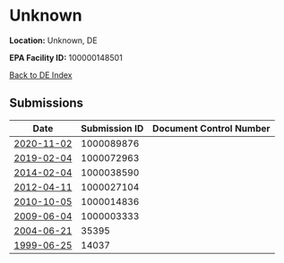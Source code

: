 # Unknown

**Location:** Unknown, DE

**EPA Facility ID:** 100000148501

[Back to DE Index](../../index.md)

## Submissions

| Date | Submission ID | Document Control Number |
|------|--------------|-------------------------|
| [2020-11-02](submissions/1000089876.md) | 1000089876 |  |
| [2019-02-04](submissions/1000072963.md) | 1000072963 |  |
| [2014-02-04](submissions/1000038590.md) | 1000038590 |  |
| [2012-04-11](submissions/1000027104.md) | 1000027104 |  |
| [2010-10-05](submissions/1000014836.md) | 1000014836 |  |
| [2009-06-04](submissions/1000003333.md) | 1000003333 |  |
| [2004-06-21](submissions/35395.md) | 35395 |  |
| [1999-06-25](submissions/14037.md) | 14037 |  |
